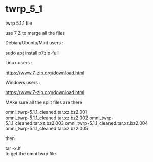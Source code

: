 # twrp_5_1
 twrp   5.1.1 file
 
 
 use 7 Z  to merge all the files
 
 Debian/Ubuntu/Mint  users :
 
 sudo apt install p7zip-full
 
 Linux users :
 
 https://www.7-zip.org/download.html
 
 
Windows users :

https://www.7-zip.org/download.html

MAke sure all the split files are there

omni_twrp-5.1.1_cleaned.tar.xz.bz2.001  
omni_twrp-5.1.1_cleaned.tar.xz.bz2.002
omni_twrp-5.1.1_cleaned.tar.xz.bz2.003
omni_twrp-5.1.1_cleaned.tar.xz.bz2.004 
omni_twrp-5.1.1_cleaned.tar.xz.bz2.005


then 

tar -xJf    
to get the omni twrp file
 
 
 
 
